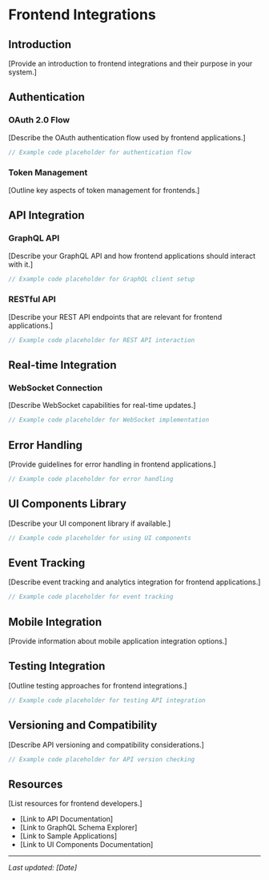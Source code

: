 # Frontend Integrations

## Introduction

[Provide an introduction to frontend integrations and their purpose in your system.]

## Authentication

### OAuth 2.0 Flow

[Describe the OAuth authentication flow used by frontend applications.]

```javascript
// Example code placeholder for authentication flow
```

### Token Management

[Outline key aspects of token management for frontends.]

## API Integration

### GraphQL API

[Describe your GraphQL API and how frontend applications should interact with it.]

```javascript
// Example code placeholder for GraphQL client setup
```

### RESTful API

[Describe your REST API endpoints that are relevant for frontend applications.]

```javascript
// Example code placeholder for REST API interaction
```

## Real-time Integration

### WebSocket Connection

[Describe WebSocket capabilities for real-time updates.]

```javascript
// Example code placeholder for WebSocket implementation
```

## Error Handling

[Provide guidelines for error handling in frontend applications.]

```javascript
// Example code placeholder for error handling
```

## UI Components Library

[Describe your UI component library if available.]

```javascript
// Example code placeholder for using UI components
```

## Event Tracking

[Describe event tracking and analytics integration for frontend applications.]

```javascript
// Example code placeholder for event tracking
```

## Mobile Integration

[Provide information about mobile application integration options.]

## Testing Integration

[Outline testing approaches for frontend integrations.]

```javascript
// Example code placeholder for testing API integration
```

## Versioning and Compatibility

[Describe API versioning and compatibility considerations.]

```javascript
// Example code placeholder for API version checking
```

## Resources

[List resources for frontend developers.]

- [Link to API Documentation]
- [Link to GraphQL Schema Explorer]
- [Link to Sample Applications]
- [Link to UI Components Documentation]

---

*Last updated: [Date]*

